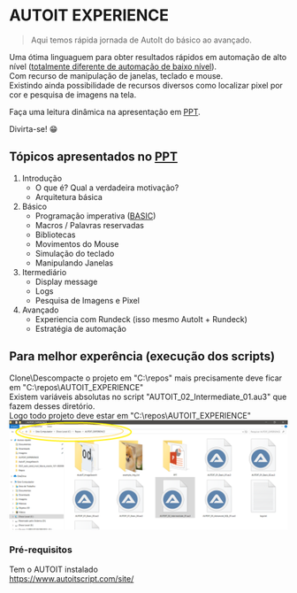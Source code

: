 # AUTOIT EXPERIENCE
> Aqui temos rápida jornada de AutoIt do básico ao avançado.

Uma ótima linguaguem para obter resultados rápidos em automação de alto nível (<a href="https://becode.com.br/linguagens-alto-nivel-x-baixo-nivel/" target="_blank">totalmente diferente de automação de baixo nível</a>).<br/>
Com recurso de manipulação de janelas, teclado e mouse.<br/>
Existindo ainda possibilidade de recursos diversos como localizar pixel por cor e pesquisa de imagens na tela.

Faça uma leitura dinâmica na apresentação em [PPT](PPT).

Divirta-se! :grin:

## Tópicos apresentados no [PPT](PPT)

1. Introdução
	- O que é? Qual a verdadeira motivação?
	- Arquitetura básica
2. Básico
	- Programação imperativa (<a href="https://en.wikipedia.org/wiki/BASIC/" target="_blank">BASIC</a>)
	- Macros / Palavras reservadas
	- Bibliotecas
	- Movimentos do Mouse
	- Simulação do teclado
	- Manipulando Janelas
3. Itermediário
	- Display message
	- Logs
	- Pesquisa de Imagens e Pixel
4. Avançado
	- Experiencia com Rundeck (isso mesmo AutoIt + Rundeck)
	- Estratégia de automação
 

## Para melhor experência (execução dos scripts)
Clone\Descompacte o projeto em "C:\repos\" mais precisamente deve ficar em "C:\repos\AUTOIT_EXPERIENCE" <br/>
Existem variáveis absolutas no script "AUTOIT_02_Intermediate_01.au3" que fazem desses diretório.<br/>
Logo todo projeto deve estar em "C:\repos\AUTOIT_EXPERIENCE"
![Alt text](img_c_repos_folder.png?raw=true "Title")

### Pré-requisitos

Tem o AUTOIT instalado <br/>
https://www.autoitscript.com/site/
